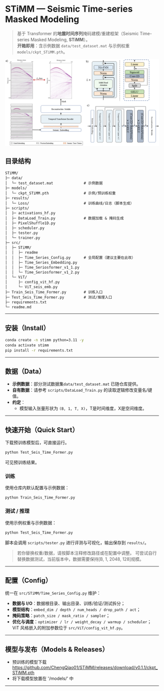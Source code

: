# STiMM — Seismic Time-series Masked Modeling
> 基于 Transformer 的**地震时间序列**掩码建模/重建框架（Seismic Time-series Masked Modeling, **STiMM**）。  
> **开箱即用**：含示例数据 `data/test_dataset.mat` 与示例权重 `models/ckpt_STiMM.pth`。

![STiMM的框架](docs/method.png)

## 目录结构
```
STiMM/
├─ data/
│  └─ test_dataset.mat              # 示例数据
├─ models/
│  └─ ckpt_STiMM.pth                # 示例/预训练权重
├─ results/
│  └─ Loss/                         # 训练曲线/日志（脚本生成）
├─ scripts/
│  ├─ activations_hf.py
│  ├─ DataLoad_Train.py             # 数据加载 & 掩码生成
│  ├─ PixelShuffle1D.py
│  ├─ scheduler.py
│  ├─ tester.py
│  └─ trainer.py
├─ src/
│  ├─ STiMM/
│  │  ├─ readme
│  │  ├─ Time_Series_Config.py      # 全局配置（建议主要在此改）
│  │  ├─ Time_Series_Embedding.py
│  │  ├─ Time_Seriosformer_v1_1.py
│  │  └─ Time_Seriosformer_v1_2.py
│  └─ ViT/
│     ├─ config_vit_hf.py
│     └─ ViT_seis_emb.py
├─ Train_Seis_Time_Former.py        # 训练入口
├─ Test_Seis_Time_Former.py         # 测试/推理入口
├─ requirements.txt
└─ readme.md
```

---

## 安装（Install）
```bash
conda create -n stimm python=3.11 -y
conda activate stimm
pip install -r requirements.txt
```

---

## 数据（Data）
- **示例数据**：部分测试数据集`data/test_dataset.mat` 已随仓库提供。  
- **自有数据**：请参考 `scripts/DataLoad_Train.py` 的读取逻辑修改变量名/键值。  
- **约定**：
  - 模型输入张量形状为 `(B, 1, T, X)`，T是时间维度，X是空间维度。

---

## 快速开始（Quick Start）
下载预训练模型后，可直接运行。
```bash
python Test_Seis_Time_Former.py
```
可见预训练结果。

### 训练
使用仓库内默认配置与示例数据：
```bash
python Train_Seis_Time_Former.py
```

### 测试 / 推理
使用示例权重与示例数据：
```bash
python Test_Seis_Time_Former.py
```
脚本会调用 `scripts/tester.py` 进行评测与可视化，输出保存到 `results/`。  
> 若你替换权重/数据，请按脚本注释修改路径或在配置中调整。
> 可尝试自行替换数据测试，当前版本中，数据需要保持[B, 1, 2048, 128]规模。

---

## 配置（Config）
统一在 `src/STiMM/Time_Series_Config.py` 维护：
- **数据与 I/O**：数据根目录、输出目录、训练/验证/测试拆分；
- **模型结构**：`embed_dim / depth / num_heads / drop_path / act`；
- **掩码策略**：`patch_size / mask_ratio / sampler`；
- **优化与调度**：`optimizer / lr / weight_decay / warmup / scheduler`；
ViT 风格嵌入的附加参数位于 `src/ViT/config_vit_hf.py`。

---

## 模型与发布（Models & Releases）
- 预训练的模型下载 https://github.com/ChengQiao01/STiMM/releases/download/v0.1.1/ckpt_STiMM.pth
- 将下载模型放置在 '/models/' 中

---





